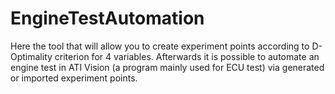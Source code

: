 # EngineTestAutomation
Here the tool that will allow you to create experiment points according to D-Optimality criterion for 4 variables. Afterwards it is possible to automate an engine test in ATI Vision (a program mainly used for ECU test) via generated or imported experiment points. 
